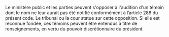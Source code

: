 Le ministère public et les parties peuvent s'opposer à l'audition d'un témoin dont le nom ne leur aurait pas été notifié conformément à l’article 288 du présent code.
Le tribunal ou la cour statue sur cette opposition. Si elle est reconnue fondée, ces témoins peuvent être entendus à titre de renseignements, en vertu du pouvoir discrétionnaire du président.